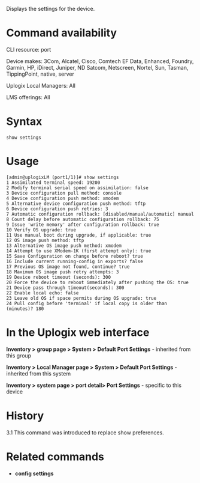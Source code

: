 <!-- 5.4 -->

Displays the settings for the device.

# Command availability 

CLI resource: port

Device makes: 3Com, Alcatel, Cisco, Comtech EF Data, Enhanced, Foundry, Garmin, HP, iDirect, Juniper, ND Satcom, Netscreen, Nortel, Sun, Tasman, TippingPoint, native, server

Uplogix Local Managers: All

LMS offerings: All

# Syntax 

```
show settings
```

# Usage 

```
[admin@uplogixLM (port1/1)]# show settings
1 Assimilated terminal speed: 19200
2 Modify terminal serial speed on assimilation: false
3 Device configuration pull method: console
4 Device configuration push method: xmodem
5 Alternative device configuration push method: tftp
6 Device configuration push retries: 3
7 Automatic configuration rollback: [disabled/manual/automatic] manual
8 Count delay before automatic configuration rollback: 75
9 Issue 'write memory' after configuration rollback: true
10 Verify OS upgrade: true
11 Use manual boot during upgrade, if applicable: true
12 OS image push method: tftp
13 Alternative OS image push method: xmodem
14 Attempt to use XModem-1K (first attempt only): true
15 Save Configuration on change before reboot? true
16 Include current running-config in exports? false
17 Previous OS image not found, continue? true
18 Maximum OS image push retry attempts: 3
19 Device reboot timeout (seconds): 300
20 Force the device to reboot immediately after pushing the OS: true
21 Device pass through timeout(seconds): 300
22 Enable local echo: false
23 Leave old OS if space permits during OS upgrade: true
24 Pull config before 'terminal' if local copy is older than (minutes)? 180

```

# In the Uplogix web interface

**Inventory > group page > System > Default Port Settings** - inherited from this group

**Inventory > Local Manager page > System > Default Port Settings** - inherited from this system

**Inventory > system page > port detail> Port Settings** - specific to this device

# History 
3.1 This command was introduced to replace show preferences.

# Related commands 

- **config settings**
